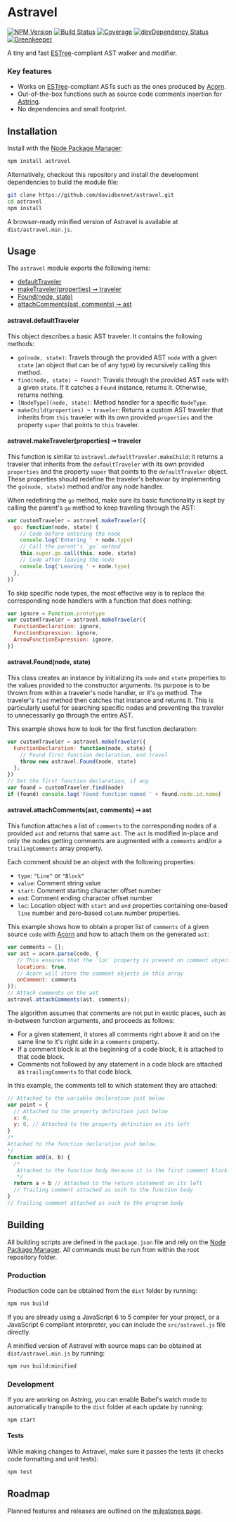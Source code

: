 # Astravel

[![NPM Version](https://img.shields.io/npm/v/astravel.svg)](https://www.npmjs.org/package/astravel)
[![Build Status](https://travis-ci.org/davidbonnet/astravel.svg?branch=master)](https://travis-ci.org/davidbonnet/astravel)
[![Coverage](https://codecov.io/gh/davidbonnet/astravel/branch/master/graph/badge.svg)](https://codecov.io/gh/davidbonnet/astravel)
[![devDependency Status](https://david-dm.org/davidbonnet/astravel/dev-status.svg)](https://david-dm.org/davidbonnet/astravel#info=devDependencies)
[![Greenkeeper](https://badges.greenkeeper.io/davidbonnet/astravel.svg)](https://greenkeeper.io/)

A tiny and fast [ESTree](https://github.com/estree/estree)-compliant AST walker and modifier.

### Key features

- Works on [ESTree](https://github.com/estree/estree)-compliant ASTs such as the ones produced by [Acorn](https://github.com/marijnh/acorn).
- Out-of-the-box functions such as source code comments insertion for [Astring](https://github.com/davidbonnet/astring).
- No dependencies and small footprint.



## Installation

Install with the [Node Package Manager](https://www.npmjs.com/package/astravel):

```bash
npm install astravel
```

Alternatively, checkout this repository and install the development dependencies to build the module file:

```bash
git clone https://github.com/davidbonnet/astravel.git
cd astravel
npm install
```

A browser-ready minified version of Astravel is available at `dist/astravel.min.js`.



## Usage

The `astravel` module exports the following items:

- [defaultTraveler](#astraveldefaulttraveler)
- [makeTraveler(properties) ➞ traveler](#astravelmaketravelerproperties--traveler)
- [Found(node, state)](#astravelfoundnode-state)
- [attachComments(ast, comments) ➞ ast](#astravelattachcommentsast-comments--ast)


#### astravel.defaultTraveler

This object describes a basic AST traveler. It contains the following methods:

- `go(node, state)`: Travels through the provided AST `node` with a given `state` (an object that can be of any type) by recursively calling this method.
- `find(node, state) ➞ Found?`: Travels through the provided AST `node` with a given `state`. If it catches a `Found` instance, returns it. Otherwise, returns nothing.
- `[NodeType](node, state)`: Method handler for a specific `NodeType`.
- `makeChild(properties) ➞ traveler`: Returns a custom AST traveler that inherits from `this` traveler with its own provided `properties` and the property `super` that points to `this` traveler.


#### astravel.makeTraveler(properties) ➞ traveler

This function is similar to `astravel.defaultTraveler.makeChild`: it returns a traveler that inherits from the `defaultTraveler` with its own provided `properties` and the property `super` that points to the `defaultTraveler` object. These properties should redefine the traveler's behavior by implementing the `go(node, state)` method and/or any node handler.

When redefining the `go` method, make sure its basic functionality is kept by calling the parent's `go` method to keep traveling through the AST:

```javascript
var customTraveler = astravel.makeTraveler({
  go: function(node, state) {
    // Code before entering the node
    console.log('Entering ' + node.type)
    // Call the parent's `go` method
    this.super.go.call(this, node, state)
    // Code after leaving the node
    console.log('Leaving ' + node.type)
  },
})
```

To skip specific node types, the most effective way is to replace the corresponding node handlers with a function that does nothing:

```javascript
var ignore = Function.prototype
var customTraveler = astravel.makeTraveler({
  FunctionDeclaration: ignore,
  FunctionExpression: ignore,
  ArrowFunctionExpression: ignore,
})
```


#### astravel.Found(node, state)

This class creates an instance by initializing its `node` and `state` properties to the values provided to the constructor arguments. Its purpose is to be thrown from within a traveler's node handler, or it's `go` method. The traveler's `find` method then catches that instance and returns it. This is particularly useful for searching specific nodes and preventing the traveler to unnecessarily go through the entire AST.

This example shows how to look for the first function declaration:

```javascript
var customTraveler = astravel.makeTraveler({
  FunctionDeclaration: function(node, state) {
    // Found first function declaration, end travel
    throw new astravel.Found(node, state)
  },
})
// Get the first function declaration, if any
var found = customTraveler.find(node)
if (found) console.log('Found function named ' + found.node.id.name)
```


#### astravel.attachComments(ast, comments) ➞ ast

This function attaches a list of `comments` to the corresponding nodes of a provided `ast` and returns that same `ast`. The `ast` is modified in-place and only the nodes getting comments are augmented with a `comments` and/or a `trailingComments` array property.

Each comment should be an object with the following properties:

- `type`: `"Line"` or `"Block"`
- `value`: Comment string value
- `start`: Comment starting character offset number
- `end`: Comment ending character offset number
- `loc`: Location object with `start` and `end` properties containing one-based `line` number and zero-based `column` number properties.

This example shows how to obtain a proper list of `comments` of a given source `code` with [Acorn](https://github.com/marijnh/acorn) and how to attach them on the generated `ast`:

```javascript
var comments = [];
var ast = acorn.parse(code, {
   // This ensures that the `loc` property is present on comment objects
   locations: true,
   // Acorn will store the comment objects in this array
   onComment: comments
});
// Attach comments on the ast
astravel.attachComments(ast, comments);
```

The algorithm assumes that comments are not put in exotic places, such as in-between function arguments, and proceeds as follows:

- For a given statement, it stores all comments right above it and on the same line to it's right side in a `comments` property.
- If a comment block is at the beginning of a code block, it is attached to that code block.
- Comments not followed by any statement in a code block are attached as `trailingComments` to that code block.

In this example, the comments tell to which statement they are attached:

```javascript
// Attached to the variable declaration just below
var point = {
  // Attached to the property definition just below
  x: 0,
  y: 0, // Attached to the property definition on its left
}
/*
Attached to the function declaration just below.
*/
function add(a, b) {
  /*
   Attached to the function body because it is the first comment block.
   */
  return a + b // Attached to the return statement on its left
  // Trailing comment attached as such to the function body
}
// Trailing comment attached as such to the program body
```



## Building

All building scripts are defined in the `package.json` file and rely on the [Node Package Manager](https://www.npmjs.com/). All commands must be run from within the root repository folder.


### Production

Production code can be obtained from the `dist` folder by running:

```bash
npm run build
```

If you are already using a JavaScript 6 to 5 compiler for your project, or a JavaScript 6 compliant interpreter, you can include the `src/astravel.js` file directly.

A minified version of Astravel with source maps can be obtained at `dist/astravel.min.js` by running:

```bash
npm run build:minified
```


### Development

If you are working on Astring, you can enable Babel's watch mode to automatically transpile to the `dist` folder at each update by running:

```bash
npm start
```


#### Tests

While making changes to Astravel, make sure it passes the tests (it checks code formatting and unit tests):

```bash
npm test
```



## Roadmap

Planned features and releases are outlined on the [milestones page](https://github.com/davidbonnet/astravel/milestones).
